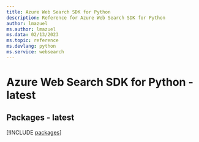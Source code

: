 ```yaml
---
title: Azure Web Search SDK for Python
description: Reference for Azure Web Search SDK for Python
author: lmazuel
ms.author: lmazuel
ms.data: 02/13/2023
ms.topic: reference
ms.devlang: python
ms.service: websearch
---
```

# Azure Web Search SDK for Python - latest
## Packages - latest
[!INCLUDE [packages](web-search-index.md)]